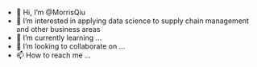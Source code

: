 - 👋 Hi, I’m @MorrisQiu
- 👀 I’m interested in applying data science to supply chain management and other business areas
- 🌱 I’m currently learning ...
- 💞️ I’m looking to collaborate on ...
- 📫 How to reach me ...

<!---
MorrisQiu/MorrisQiu is a ✨ special ✨ repository because its `README.md` (this file) appears on your GitHub profile.
You can click the Preview link to take a look at your changes.
--->
